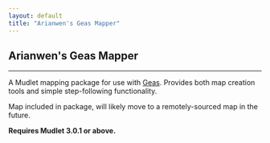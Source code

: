 ```yaml
---
layout: default
title: "Arianwen's Geas Mapper"
---
```


## Arianwen's Geas Mapper
---

A Mudlet mapping package for use with [Geas](http://www.geas.de). Provides both map creation tools and simple step-following functionality.

Map included in package, will likely move to a remotely-sourced map in the future.

**Requires Mudlet 3.0.1 or above.**